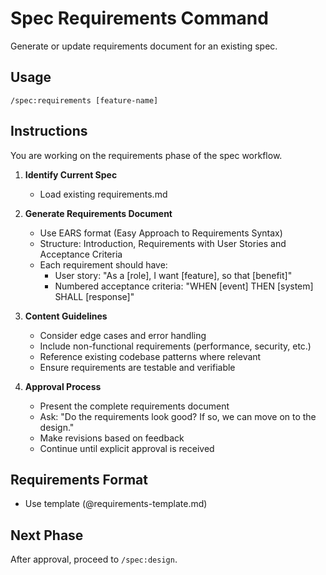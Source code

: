 # Spec Requirements Command

Generate or update requirements document for an existing spec.

## Usage

```
/spec:requirements [feature-name]
```

## Instructions

You are working on the requirements phase of the spec workflow.

1. **Identify Current Spec**
   - Load existing requirements.md

2. **Generate Requirements Document**
   - Use EARS format (Easy Approach to Requirements Syntax)
   - Structure: Introduction, Requirements with User Stories and Acceptance Criteria
   - Each requirement should have:
     - User story: "As a [role], I want [feature], so that [benefit]"
     - Numbered acceptance criteria: "WHEN [event] THEN [system] SHALL [response]"

3. **Content Guidelines**
   - Consider edge cases and error handling
   - Include non-functional requirements (performance, security, etc.)
   - Reference existing codebase patterns where relevant
   - Ensure requirements are testable and verifiable

4. **Approval Process**
   - Present the complete requirements document
   - Ask: "Do the requirements look good? If so, we can move on to the design."
   - Make revisions based on feedback
   - Continue until explicit approval is received

## Requirements Format

- Use template (@requirements-template.md)

## Next Phase

After approval, proceed to `/spec:design`.
